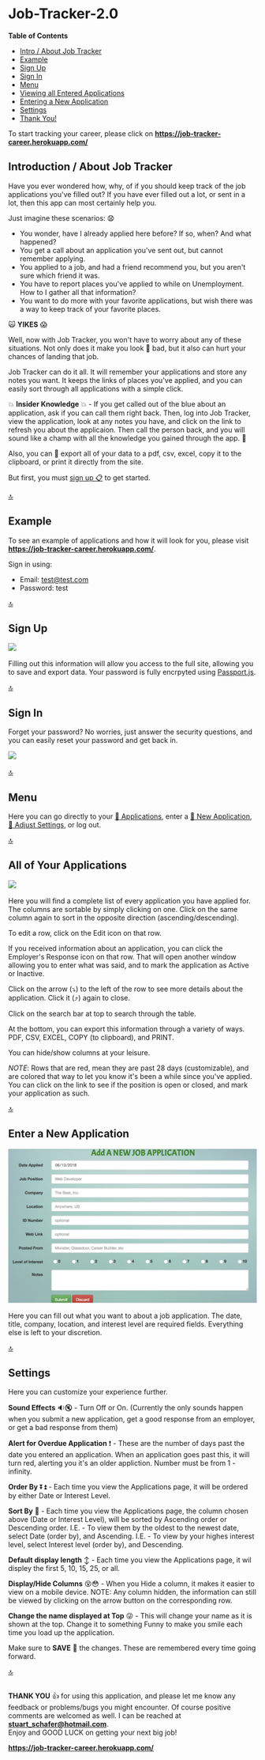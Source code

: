 <a name="top"></a>
# Job-Tracker-2.0 #

**Table of Contents**
- [Intro / About Job Tracker](#intro)
- [Example](#example)
- [Sign Up](#signup)
- [Sign In](#signin)
- [Menu](#menu)
- [Viewing all Entered Applications](#jobs)
- [Entering a New Application](#new)
- [Settings](#settings)
- [Thank You!](#thankyou)

To start tracking your career, please click on **https://job-tracker-career.herokuapp.com/**

<a name="intro"></a>
## Introduction / About Job Tracker ##
Have you ever wondered how, why, of if you should keep track of the job applications you've filled out?  If you have ever filled out a lot, or sent in a lot, then this app can most certainly help you.

Just imagine these scenarios: :anguished:
- You wonder, have I already applied here before?  If so, when?  And what happened?
- You get a call about an application you've sent out, but cannot remember applying.
- You applied to a job, and had a friend recommend you, but you aren't sure which friend it was.
- You have to report places you've applied to while on Unemployment.  How to I gather all that information?
- You want to do more with your favorite applications, but wish there was a way to keep track of your favorite places.

:scream_cat: **YIKES** :scream:

Well, now with Job Tracker, you won't have to worry about any of these situations.  Not only does it make you look :poop: bad, but it also can hurt your chances of landing that job.

Job Tracker can do it all.  It will remember your applications and store any notes you want.  It keeps the links of places you've applied, and you can easily sort through all applications with a simple click.

:collision: **Insider Knowledge** :collision: - If you get called out of the blue about an application, ask if you can call them right back.  Then, log into Job Tracker, view the application, look at any notes you have, and click on the link to refresh you about the applicaion.  Then call the person back, and you will sound like a champ with all the knowledge you gained through the app. :clap:

Also, you can :rocket: export all of your data to a pdf, csv, excel, copy it to the clipboard, or print it directly from the site.

But first, you must [sign up :clipboard:](#signup) to get started.

[:top:](#top)
<a name="example"></a>
## Example ##
To see an example of applications and how it will look for you, please visit **https://job-tracker-career.herokuapp.com/**.

Sign in using:
- Email: test@test.com
- Password: test

[:top:](#top)
<a name="signup"></a>
## Sign Up ##
![](public/assets/images/signup.gif)

Filling out this information will allow you access to the full site, allowing you to save and export data.  Your password is fully encrpyted using [Passport.js](http://www.passportjs.org/).

[:top:](#top)
<a name="signin"></a>
## Sign In ##
Forget your password?  No worries, just answer the security questions, and you can easily reset your password and get back in.

![](public/assets/images/signin2.gif)

[:top:](#top)
<a name="menu"></a>
## Menu ##
Here you can go directly to your [:page_facing_up: Applications](#jobs), enter a [:card_index: New Application](#new), [:link: Adjust Settings](#settings), or log out.

[:top:](#top)
<a name="jobs"></a>
## All of Your Applications ##
![](public/assets/images/job2.gif)

Here you will find a complete list of every application you have applied for.  The columns are sortable by simply clicking on one. Click on the same column again to sort in the opposite direction (ascending/descending).

To edit a row, click on the Edit icon on that row.

If you received information about an application, you can click the Employer's Response icon on that row.  That will open another window allowing you to enter what was said, and to mark the application as Active or Inactive.

Click on the arrow (:arrow_heading_down:) to the left of the row to see more details about the application. Click it (:arrow_heading_up:) again to close.

Click on the search bar at top to search through the table.

At the bottom, you can export this information through a variety of ways. PDF, CSV, EXCEL, COPY (to clipboard), and PRINT.

You can hide/show columns at your leisure.

*NOTE*: Rows that are red, mean they are past 28 days (customizable), and are colored that way to let you know it's been a while since you've applied.  You can click on the link to see if the position is open or closed, and mark your application as such.

[:top:](#top)
<a name="new"></a>
## Enter a New Application ##
![](public/assets/images/new.png)

Here you can fill out what you want to about a job application.  The date, title, company, location, and interest level are required fields.  Everything else is left to your discretion.

[:top:](#top)
<a name="settings"></a>
## Settings ##
Here you can customize your experience further.

**Sound Effects** :sound::mute: - Turn Off or On.  (Currently the only sounds happen when you submit a new application, get a good response from an employer, or get a bad response from them)

**Alert for Overdue Application** :exclamation: - These are the number of days past the date you entered an application.  When an application goes past this, it will turn red, alerting you it's an older appliction.  Number must be from 1 - infinity.

**Order By** :arrow_double_down::arrow_double_up: - Each time you view the Applications page, it will be ordered by either Date or Interest Level.

**Sort By** :twisted_rightwards_arrows: - Each time you view the Applications page, the column chosen above (Date or Interest Level), will be sorted by Ascending order or Descending order.
I.E. - To view them by the oldest to the newest date, select Date (order by), and Ascending.
I.E. - To view by your highes interest level, select Interest level (order by), and Descending.

**Default display length** :arrow_up_down: - Each time you view the Applications page, it wil displey the first 5, 10, 15, 25, or all.

**Display/Hide Columns** :dizzy_face::flushed: - When you Hide a column, it makes it easier to view on a mobile device.  NOTE: Any column hidden, the information can still be viewed by clicking on the arrow button on the corresponding row.

**Change the name displayed at Top** :stuck_out_tongue_winking_eye: - This will change your name as it is shown at the top.  Change it to something Funny to make you smile each time you load up the application.

Make sure to **SAVE** :floppy_disk: the changes.  These are remembered every time going forward.

[:top:](#top)
## ##
<a name="thankyou"></a>
**THANK YOU** :thumbsup: for using this application, and please let me know any feedback or problems/bugs you might encounter.  Of course positive comments are welcomed as well.  I can be reached at **stuart_schafer@hotmail.com**.
<br>Enjoy and GOOD LUCK on getting your next big job!

**https://job-tracker-career.herokuapp.com/**
